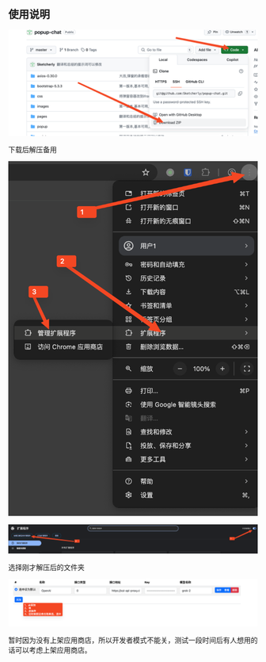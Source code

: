 #


## 使用说明



![图一](./statics/SCR-20250408-kzwo.png)

下载后解压备用

![图一](./statics/SCR-20250407-qpdg.png)


![图二](./statics/SCR-20250407-qres.png)

选择刚才解压后的文件夹

![图四](./statics/SCR-20250407-qszb.png)


暂时因为没有上架应用商店，所以开发者模式不能关，测试一段时间后有人想用的话可以考虑上架应用商店。